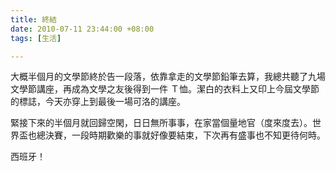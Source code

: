 ```yaml
---
title: 終結
date: 2010-07-11 23:44:00 +08:00
tags: [生活]

---
```


 大概半個月的文學節終於告一段落，依靠拿走的文學節鉛筆去算，我總共聽了九場文學節講座，再成為文學之友後得到一件 Ｔ恤。潔白的衣料上又印上今屆文學節的標誌，今天亦穿上到最後一場可洛的講座。  
  
 緊接下來的半個月就回歸空閑，日日無所事事，在家當個量地官（度來度去）。世界盃也總決賽，一段時期歡樂的事就好像要結束，下次再有盛事也不知更待何時。  
  
 西班牙！ 
